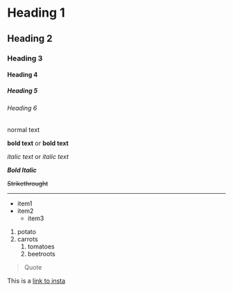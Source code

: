 # Heading 1
## Heading 2
### Heading 3
#### Heading 4
##### Heading 5
###### Heading 6

normal text

__bold text__ or **bold text** 

_italic text_ or *italic text*

__*Bold Italic*__

~~Strikethrought~~

___

* item1
* item2
  * item3
  
1. potato
1. carrots
    1. tomatoes
    1. beetroots
    
> Quote

This is a [link to insta](www.instagram.com)


  
